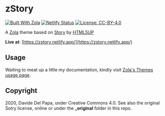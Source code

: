 # zStory

[![Built With Zola](https://img.shields.io/badge/Built%20With-ZOLA-lightgrey)](https://www.getzola.org) [![Netlify Status](https://api.netlify.com/api/v1/badges/caa24ad7-da0d-4f37-9a76-94698dc2fdb7/deploy-status)](https://app.netlify.com/sites/zstory/deploys) [![License: CC-BY-4.0](https://img.shields.io/badge/License-CC%20BY%204.0-blue)](https://creativecommons.org/licenses/by/4.0/deed.ast)

A [Zola](https://www.getzola.org/) theme based on [Story](https://html5up.net/story) by [HTML5UP](http://html5up.net/)

**Live at**: [https://zstory.netlify.app/](https://zstory.netlify.app/)

## Usage

Waiting to meat up a little my documentation, kindly visit [Zola's Themes usage page](https://www.getzola.org/documentation/themes/installing-and-using-themes/).

## Copyright

2020, Davide Del Papa, under Creative Commons 4.0. See also the original Sotry license, online or under the **\_original** folder in this repo.
